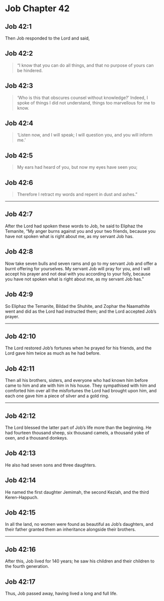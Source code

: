 # Job Chapter 42

## Job 42:1

Then Job responded to the Lord and said,

## Job 42:2

> “I know that you can do all things,
> and that no purpose of yours can be hindered.

## Job 42:3

> ‘Who is this that obscures counsel without knowledge?’
> Indeed, I spoke of things I did not understand,
> things too marvellous for me to know.

## Job 42:4

> ‘Listen now, and I will speak;
> I will question you, and you will inform me.’

## Job 42:5

> My ears had heard of you,
> but now my eyes have seen you;

## Job 42:6

> Therefore I retract my words
> and repent in dust and ashes.”

---

## Job 42:7

After the Lord had spoken these words to Job, he said to Eliphaz the Temanite, “My anger burns against you and your two friends, because you have not spoken what is right about me, as my servant Job has.

## Job 42:8

Now take seven bulls and seven rams and go to my servant Job and offer a burnt offering for yourselves. My servant Job will pray for you, and I will accept his prayer and not deal with you according to your folly, because you have not spoken what is right about me, as my servant Job has.”

## Job 42:9

So Eliphaz the Temanite, Bildad the Shuhite, and Zophar the Naamathite went and did as the Lord had instructed them; and the Lord accepted Job’s prayer.

---

## Job 42:10

The Lord restored Job’s fortunes when he prayed for his friends, and the Lord gave him twice as much as he had before.

## Job 42:11

Then all his brothers, sisters, and everyone who had known him before came to him and ate with him in his house. They sympathised with him and comforted him over all the misfortunes the Lord had brought upon him, and each one gave him a piece of silver and a gold ring.

---

## Job 42:12

The Lord blessed the latter part of Job’s life more than the beginning. He had fourteen thousand sheep, six thousand camels, a thousand yoke of oxen, and a thousand donkeys.

## Job 42:13

He also had seven sons and three daughters.

## Job 42:14

He named the first daughter Jemimah, the second Keziah, and the third Keren-Happuch.

## Job 42:15

In all the land, no women were found as beautiful as Job’s daughters, and their father granted them an inheritance alongside their brothers.

---

## Job 42:16

After this, Job lived for 140 years; he saw his children and their children to the fourth generation.

## Job 42:17

Thus, Job passed away, having lived a long and full life.
